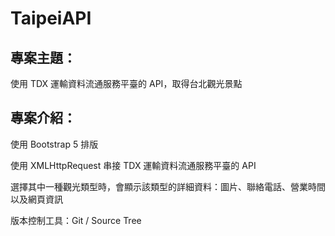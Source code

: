 # TaipeiAPI

## 專案主題：

使用 TDX 運輸資料流通服務平臺的 API，取得台北觀光景點

## 專案介紹：

使用 Bootstrap 5 排版

使⽤ XMLHttpRequest 串接 TDX 運輸資料流通服務平臺的 API

選擇其中一種觀光類型時，會顯示該類型的詳細資料：圖片、聯絡電話、營業時間以及網頁資訊

版本控制工具：Git / Source Tree
